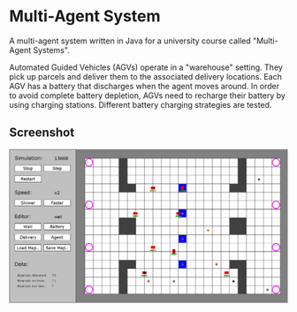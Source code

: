 # Multi-Agent System

A multi-agent system written in Java for a university course called "Multi-Agent Systems".

Automated Guided Vehicles (AGVs) operate in a "warehouse" setting. They pick up parcels and deliver them to the associated delivery locations. Each AGV has a battery that discharges when the agent moves around. In order to avoid complete battery depletion, AGVs need to recharge their battery by using charging stations. Different battery charging strategies are tested.

## Screenshot

![alt text](./mas.png "An example setting")